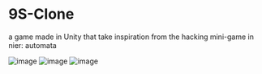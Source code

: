 # 9S-Clone
a game made in Unity that take inspiration from the hacking mini-game in nier: automata 

![image](https://github.com/Abdullah-Alshomli/9S-Clone/assets/74920170/7cf80187-28e0-4e29-bd8a-23075f7621bb)
![image](https://github.com/Abdullah-Alshomli/9S-Clone/assets/74920170/714e0378-4f78-4dc0-8ff8-0debe2acc966)
![image](https://github.com/Abdullah-Alshomli/9S-Clone/assets/74920170/79c60601-123c-43eb-b0c2-dde0a6da1c87)
